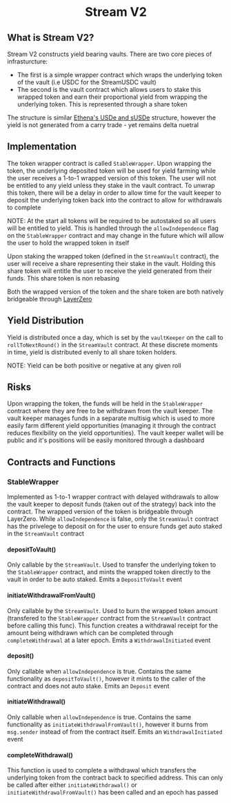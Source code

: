 <h1 align="center"> Stream V2 </h1>

## What is Stream V2?
Stream V2 constructs yield bearing vaults. There are two core pieces of infrasturcture:

- The first is a simple wrapper contract which wraps the underlying token of the vault (i.e USDC for the StreamUSDC vault)
- The second is the vault contract which allows users to stake this wrapped token and earn their proportional yield from wrapping the underlying token. This is represented through a share token

The structure is similar [Ethena's USDe and sUSDe](https://docs.ethena.fi/) structure, however the yield is not generated from a carry trade - yet remains delta nuetral

## Implementation
The token wrapper contract is called `StableWrapper`. Upon wrapping the token, the underlying deposited token will be used for yield farming while the user receives a 1-to-1 wrapped version of this token. The user will not be entitled to any yield unless they stake in the vault contract. To unwrap this token, there will be a delay in order to allow time for the vault keeper to deposit the underlying token back into the contract to allow for withdrawals to complete


NOTE:
   At the start all tokens will be required to be autostaked so all users will be entitled to yield. This is handled through the `allowIndependence` flag on the `StableWrapper` contract and may change in the future which will allow the user to hold the wrapped token in itself

Upon staking the wrapped token (defined in the `StreamVault` contract), the user will receive a share representing their stake in the vault. Holding this share token will entitle the user to receive the yield generated from their funds. This share token is non rebasing

Both the wrapped version of the token and the share token are both natively bridgeable through [LayerZero](https://docs.layerzero.network/v2)

## Yield Distribution
Yield is distributed once a day, which is set by the `vaultKeeper` on the call to `rollToNextRound()` in the `StreamVault` contract. At these discrete moments in time, yield is distributed evenly to all share token holders.


NOTE: 
  Yield can be both positive or negative at any given roll


## Risks
Upon wrapping the token, the funds will be held in the `StableWrapper` contract where they are free to be withdrawn from the vault keeper. The vault keeper manages funds in a separate multisig which is used to more easily farm different yield opportunities (managing it through the contract reduces flexibility on the yield opportunities). The vault keeper wallet will be public and it's positions will be easily monitored through a dashboard 

## Contracts and Functions

### StableWrapper
Implemented as 1-to-1 wrapper contract with delayed withdrawals to allow the vault keeper to deposit funds (taken out of the strategy) back into the contract. The wrapped version of the token is bridgeable through LayerZero. While `allowIndependence` is false, only the `StreamVault` contract has the privelege to deposit on for the user to ensure funds get auto staked in the `StreamVault` contract

#### depositToVault()
Only callable by the `StreamVault`. Used to transfer the underlying token to the `StableWrapper` contract, and mints the wrapped token directly to the vault in order to be auto staked. Emits a `DepositToVault` event

#### initiateWithdrawalFromVault()
Only callable by the `StreamVault`. Used to burn the wrapped token amount (transfered to the `StableWrapper` contract from the `StreamVault` contract before calling this func). This function creates a withdrawal receipt for the amount being withdrawn which can be completed through `completeWithdrawal` at a later epoch. Emits a `WithdrawalInitiated` event

#### deposit()
Only callable when `allowIndependence` is true. Contains the same functionality as `depositToVault()`, however it mints to the caller of the contract and does not auto stake. Emits an `Deposit` event

#### initiateWithdrawal()
Only callable when `allowIndependence` is true. Contains the same functionality as `initiateWithdrawalFromVault()`, however it burns from `msg.sender` instead of from the contract itself. Emits an `WithdrawalInitiated` event

#### completeWithdrawal()
This function is used to complete a withdrawal which transfers the underlying token from the contract back to specified address. This can only be called after either `initiateWithdrawal()` or `initiateWithdrawalFromVault()` has been called and an epoch has passed 